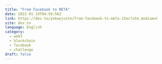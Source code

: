 ```yaml
---
title: "From Facebook to META"
date: 2022-01-19T04:59:56Z
link: https://dev.to/yokwejuste/from-facebook-to-meta-15oc?utm_medium=RSS&utm_source=news.12bit.vn
site: dev.to
language: English
category:
  - web3
  - blockchain
  - facebook
  - challenge
draft: false
---
```

